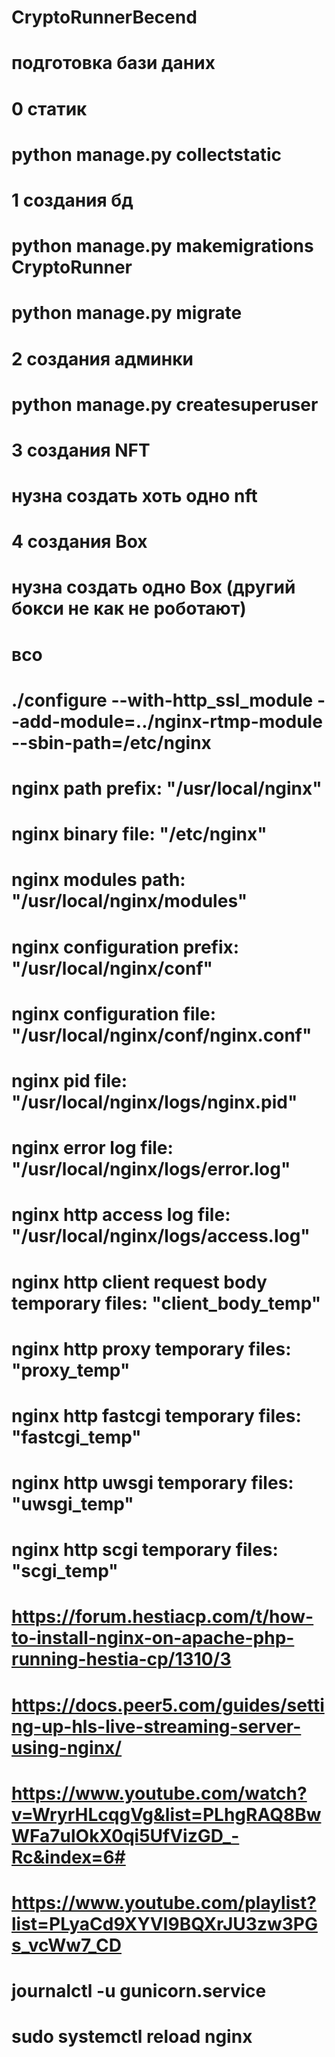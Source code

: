 # CryptoRunnerBecend
 
# подготовка бази даних 
# 0 статик
# python manage.py collectstatic
# 1 создания бд
#     python manage.py makemigrations CryptoRunner
#     python manage.py migrate
# 2 создания админки
#     python manage.py createsuperuser
# 3 создания NFT
#     нузна создать хоть одно nft
# 4 создания Box
#     нузна создать одно Box (другий бокси не как не роботают)
# всо

#
#
#
# ./configure --with-http_ssl_module --add-module=../nginx-rtmp-module --sbin-path=/etc/nginx


#
#
# nginx path prefix: "/usr/local/nginx"
# nginx binary file: "/etc/nginx"
# nginx modules path: "/usr/local/nginx/modules"
# nginx configuration prefix: "/usr/local/nginx/conf"
# nginx configuration file: "/usr/local/nginx/conf/nginx.conf"
# nginx pid file: "/usr/local/nginx/logs/nginx.pid"
# nginx error log file: "/usr/local/nginx/logs/error.log"
# nginx http access log file: "/usr/local/nginx/logs/access.log"
# nginx http client request body temporary files: "client_body_temp"
# nginx http proxy temporary files: "proxy_temp"
# nginx http fastcgi temporary files: "fastcgi_temp"
# nginx http uwsgi temporary files: "uwsgi_temp"
# nginx http scgi temporary files: "scgi_temp"

# https://forum.hestiacp.com/t/how-to-install-nginx-on-apache-php-running-hestia-cp/1310/3
# https://docs.peer5.com/guides/setting-up-hls-live-streaming-server-using-nginx/
# https://www.youtube.com/watch?v=WryrHLcqgVg&list=PLhgRAQ8BwWFa7ulOkX0qi5UfVizGD_-Rc&index=6#
# https://www.youtube.com/playlist?list=PLyaCd9XYVI9BQXrJU3zw3PGs_vcWw7_CD
#
#
#
# journalctl  -u gunicorn.service
# sudo systemctl reload nginx
